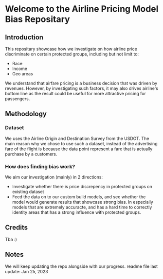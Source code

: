 # Welcome to the Airline Pricing Model Bias Repositary

## Introduction
This repositary showcase how we investigate on how airline price discriminate on certain protected groups, including but not limit to:
* Race
* Income
* Geo areas

We understand that airfare pricing is a business decision that was driven by revenues. However, by investigating such factors, it may also drives airline's bottom line as the result could be useful for more attractive pricing for passengers.

## Methodology
### Dataset
We uses the Airline Origin and Destination Survey from the USDOT. The main reason why we chose to use such a dataset, instead of the advertising fare of the flight is because the data point represent a fare that is actually purchase by a customers. 
### How does finding bias work?
We aim our investigation (mainly) in 2 directions:
* Investigate whether there is price discrepency in protected groups on existing dataset
* Feed the data on to our custom build models, and see whether the model would generate results that showcase strong bias. In especially models that are extremely accuracte, and has a hard time to correctly identity areas that has a strong influence with protected groups.

## Credits
Tba :)

## Notes
We will keep updating the repo alongside with our progress.
readme file last update: Jan 25, 2023

